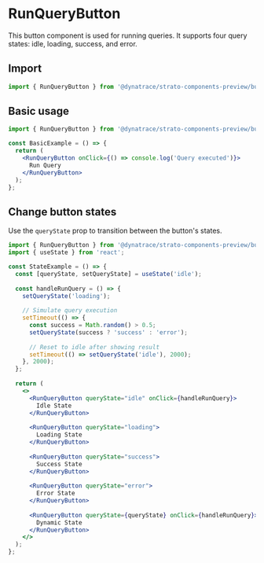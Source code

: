 # RunQueryButton

This button component is used for running queries. It supports four query states: idle, loading, success, and error.

## Import

```jsx
import { RunQueryButton } from '@dynatrace/strato-components-preview/buttons';
```

## Basic usage

```jsx
import { RunQueryButton } from '@dynatrace/strato-components-preview/buttons';

const BasicExample = () => {
  return (
    <RunQueryButton onClick={() => console.log('Query executed')}>
      Run Query
    </RunQueryButton>
  );
};
```

## Change button states

Use the `queryState` prop to transition between the button's states.

```jsx
import { RunQueryButton } from '@dynatrace/strato-components-preview/buttons';
import { useState } from 'react';

const StateExample = () => {
  const [queryState, setQueryState] = useState('idle');
  
  const handleRunQuery = () => {
    setQueryState('loading');
    
    // Simulate query execution
    setTimeout(() => {
      const success = Math.random() > 0.5;
      setQueryState(success ? 'success' : 'error');
      
      // Reset to idle after showing result
      setTimeout(() => setQueryState('idle'), 2000);
    }, 2000);
  };
  
  return (
    <>
      <RunQueryButton queryState="idle" onClick={handleRunQuery}>
        Idle State
      </RunQueryButton>
      
      <RunQueryButton queryState="loading">
        Loading State
      </RunQueryButton>
      
      <RunQueryButton queryState="success">
        Success State
      </RunQueryButton>
      
      <RunQueryButton queryState="error">
        Error State
      </RunQueryButton>
      
      <RunQueryButton queryState={queryState} onClick={handleRunQuery}>
        Dynamic State
      </RunQueryButton>
    </>
  );
};
``` 